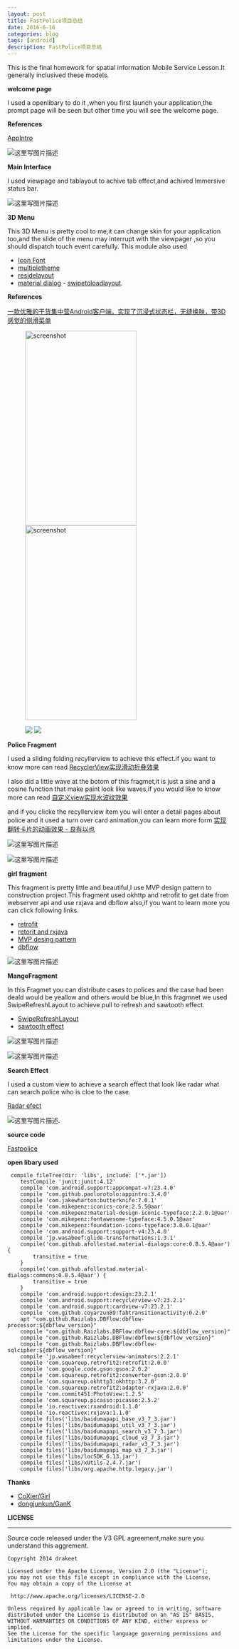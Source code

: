 ```yaml
---
layout: post
title: FastPolice项目总结
date: 2016-6-16
categories: blog
tags: [android]
description: FastPolice项目总结
---
```



This is the final homework for spatial information Mobile Service Lesson.It generally inclusived these models. 

**welcome page** 

I used a openlibary to do it ,when you first launch your application,the prompt page will be seen but other time you will see the welcome page.

**References**  

[AppIntro](https://github.com/PaoloRotolo/AppIntro)

![这里写图片描述](http://img.blog.csdn.net/20160616122958232)


**Main Interface**


I used viewpage and tablayout to achive tab effect,and achived Immersive status bar. 


![这里写图片描述](http://img.blog.csdn.net/20160616123711991)


**3D Menu** 


This 3D Menu is pretty cool to me,it can change skin for your application too,and the slide of the menu may interrupt with the viewpager ,so you should dispatch touch event carefully.    This module also used

-  [Icon Font](http://www.jianshu.com/p/dd01072998c5)
- [multipletheme](https://github.com/dersoncheng/MultipleTheme)
- [residelayout](https://github.com/dongjunkun/ResideLayout)
- [material dialog](https://github.com/afollestad/material-dialogs) - [swipetoloadlayout](https://github.com/Aspsine/SwipeToLoadLayout). 

**References** 

[一款优雅的干货集中营Android客户端，实现了沉浸式状态栏，无缝换肤，带3D感觉的侧滑菜单](http://www.jianshu.com/p/3a78ea86b571)


<figure class="half">
    <img src="http://img.blog.csdn.net/20160616124648761" alt="screenshot" title="screenshot" width="250" height="436" >   
    <img src="http://img.blog.csdn.net/20160616124703043" alt="screenshot" title="screenshot" width="250" height="436" >
</figure>


<figure class="half">
    <img src="http://dreamofbook.qiniudn.com/Zero.png">
    <img src="http://dreamofbook.qiniudn.com/Zero.png">
</figure>


**Police Fragment** 

I used a sliding folding recyllerview to achieve this effect.if you want to know more can read [RecyclerView实现滑动折叠效果](http://whuhan2013.github.io/blog/2016/06/02/recycleview-slide-fold/)

I also did a little wave at the botom of this fragmet,it is just a sine and a cosine function that make paint look like waves,if you would like to know more can read [自定义view实现水波纹效果](http://whuhan2013.github.io/blog/2016/05/21/android-water-ripple/)


and if you clicke the recyllerview item you will enter a detail pages about police and it used a turn over card animation,you can learn more form [实现翻转卡片的动画效果 - 良有以也](http://whuhan2013.github.io/blog/2016/06/04/card-turnover-effect/)


![这里写图片描述](http://img.blog.csdn.net/20160616125921413)



![这里写图片描述](http://img.blog.csdn.net/20160616125930773)



**girl fragment** 

This fragment is pretty little and beautiful,I use MVP design pattern to construction project.This fragment used okhttp and retrofit to get date from webserver api and use rxjava and dbflow also,if you want to learn more you can click following links.

- [retrofit](http://whuhan2013.github.io/blog/2016/06/10/retrofit-learn-start/)
- [retorit and rxjava](http://whuhan2013.github.io/blog/2016/06/11/retrofit-and-rxjava/)
- [MVP desing pattern](http://whuhan2013.github.io/blog/2016/06/09/android-mvp-pattern/)
- [dbflow](http://whuhan2013.github.io/blog/2016/06/12/android-dbflow-learn/)


![这里写图片描述](http://img.blog.csdn.net/20160616130630187)



**MangeFragment**

In this Fragmet you can distribute cases to polices and the case had been deald would be yeallow and others would be blue,In this fragmnet we used SwipeRefreshLayout to achieve pull to refresh and sawtooth effect.

- [SwipeRefreshLayout ](http://whuhan2013.github.io/blog/2016/06/08/android-swipelayout-learn/)
- [sawtooth effect](http://whuhan2013.github.io/blog/2016/05/21/android-edge-sawtooth/)

![这里写图片描述](http://img.blog.csdn.net/20160616131539493)

![这里写图片描述](http://img.blog.csdn.net/20160616131603337)


**Search Effect** 


I used a custom view to achieve a search effect that look like radar what can search police who is cloe to the case.  

[Radar efect](http://whuhan2013.github.io/blog/2016/05/12/android-viewpager-radar/)

![这里写图片描述](http://img.blog.csdn.net/20160616131838079).


**source code**

[Fastpolice](https://github.com/whuhan2013/fastpolice)

**open libary used** 

```
 compile fileTree(dir: 'libs', include: ['*.jar'])
    testCompile 'junit:junit:4.12'
    compile 'com.android.support:appcompat-v7:23.4.0'
    compile 'com.github.paolorotolo:appintro:3.4.0'
    compile 'com.jakewharton:butterknife:7.0.1'
    compile 'com.mikepenz:iconics-core:2.5.5@aar'
    compile 'com.mikepenz:material-design-iconic-typeface:2.2.0.1@aar'
    compile 'com.mikepenz:fontawesome-typeface:4.5.0.1@aar'
    compile 'com.mikepenz:foundation-icons-typeface:3.0.0.1@aar'
    compile 'com.android.support:support-v4:23.4.0'
    compile 'jp.wasabeef:glide-transformations:1.3.1'
    compile('com.github.afollestad.material-dialogs:core:0.8.5.4@aar') {
        transitive = true
    }
    compile('com.github.afollestad.material-dialogs:commons:0.8.5.4@aar') {
        transitive = true
    }
    compile 'com.android.support:design:23.2.1'
    compile 'com.android.support:recyclerview-v7:23.2.1'
    compile 'com.android.support:cardview-v7:23.2.1'
    compile 'com.github.coyarzun89:fabtransitionactivity:0.2.0'
    apt "com.github.Raizlabs.DBFlow:dbflow-processor:${dbflow_version}"
    compile "com.github.Raizlabs.DBFlow:dbflow-core:${dbflow_version}"
    compile "com.github.Raizlabs.DBFlow:dbflow:${dbflow_version}"
    compile "com.github.Raizlabs.DBFlow:dbflow-sqlcipher:${dbflow_version}"
    compile 'jp.wasabeef:recyclerview-animators:2.2.1'
    compile 'com.squareup.retrofit2:retrofit:2.0.0'
    compile 'com.google.code.gson:gson:2.6.2'
    compile 'com.squareup.retrofit2:converter-gson:2.0.0'
    compile 'com.squareup.okhttp3:okhttp:3.2.0'
    compile 'com.squareup.retrofit2:adapter-rxjava:2.0.0'
    compile 'com.commit451:PhotoView:1.2.5'
    compile 'com.squareup.picasso:picasso:2.5.2'
    compile 'io.reactivex:rxandroid:1.1.0'
    compile 'io.reactivex:rxjava:1.1.0'
    compile files('libs/baidumapapi_base_v3_7_3.jar')
    compile files('libs/baidumapapi_util_v3_7_3.jar')
    compile files('libs/baidumapapi_search_v3_7_3.jar')
    compile files('libs/baidumapapi_cloud_v3_7_3.jar')
    compile files('libs/baidumapapi_radar_v3_7_3.jar')
    compile files('libs/baidumapapi_map_v3_7_3.jar')
    compile files('libs/locSDK_6.13.jar')
    compile files('libs/xUtils-2.4.7.jar')
    compile files('libs/org.apache.http.legacy.jar')
```


**Thanks**

- [CoXier/Girl](https://github.com/CoXier/Girl)
-  [dongjunkun/GanK](https://github.com/dongjunkun/GanK)


**LICENSE**
***

Source code released under the V3 GPL agreement,make sure you understand this aggrement. 


```
Copyright 2014 drakeet

Licensed under the Apache License, Version 2.0 (the "License");
you may not use this file except in compliance with the License.
You may obtain a copy of the License at

 http://www.apache.org/licenses/LICENSE-2.0

Unless required by applicable law or agreed to in writing, software
distributed under the License is distributed on an "AS IS" BASIS,
WITHOUT WARRANTIES OR CONDITIONS OF ANY KIND, either express or implied.
See the License for the specific language governing permissions and
limitations under the License.
```

